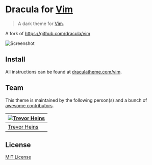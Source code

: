 # Dracula for [Vim](http://vim.org)

> A dark theme for [Vim](http://vim.org).

A fork of https://github.com/dracula/vim

![Screenshot](https://draculatheme.com/assets/img/screenshots/vim.png)

## Install

All instructions can be found at [draculatheme.com/vim](https://draculatheme.com/vim).


## Team

This theme is maintained by the following person(s) and a bunch of [awesome contributors](https://github.com/dracula/vim/graphs/contributors).

[![Trevor Heins](https://avatars0.githubusercontent.com/u/1607028?v=3&s=70)](https://github.com/heinst) |
--- |
[Trevor Heins](https://github.com/heinst) |

## License

[MIT License](./LICENSE)
